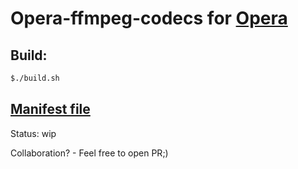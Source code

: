 # Opera-ffmpeg-codecs for [Opera](https://github.com/flathub/com.opera.Opera)

## Build:
```bash
$./build.sh
```

## [Manifest file](com.opera.Opera.ffmpeg.yaml)


Status: wip

Collaboration? - Feel free to open PR;) 
